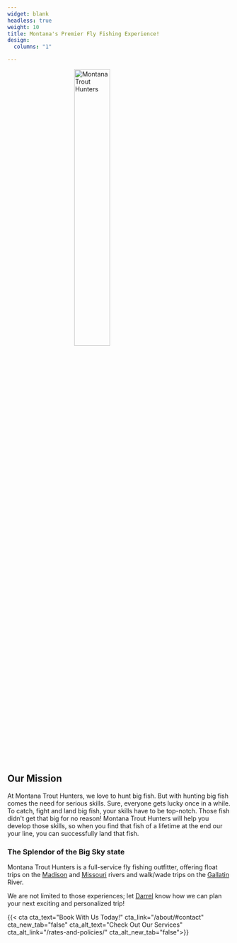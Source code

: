```yaml
---
widget: blank
headless: true
weight: 10
title: Montana's Premier Fly Fishing Experience!
design:
  columns: "1"

---
```


<img alt="Montana Trout Hunters" src="/media/sharing.svg" style="display:block;margin-left:auto;margin-right:auto;width:40%" />

## Our Mission

At Montana Trout Hunters, we love to hunt big fish. But with hunting big fish comes the need for serious skills. Sure, everyone gets lucky once in a while. To catch, fight and land big fish, your skills have to be top-notch. Those fish didn't get that big for no reason! Montana Trout Hunters will help you develop those skills, so when you find that fish of a lifetime at the end our your line, you can successfully land that fish.

### The Splendor of the Big Sky state

Montana Trout Hunters is a full-service fly fishing outfitter, offering float trips on the [Madison](/our-rivers#madison-river) and [Missouri](/our-rivers#missouri-river) rivers and walk/wade trips on the [Gallatin](/our-rivers#gallatin-river) River.

We are not limited to those experiences; let [Darrel](/about/) know how we can plan your next exciting and personalized trip!

{{< cta cta_text="Book With Us Today!" cta_link="/about/#contact" cta_new_tab="false" cta_alt_text="Check Out Our Services" cta_alt_link="/rates-and-policies/" cta_alt_new_tab="false">}}


<div data-behold-id="fF1NfQr9i4oSZVYeMfud"></div>
<script src="https://w.behold.so/widget.js" type="module"></script>

